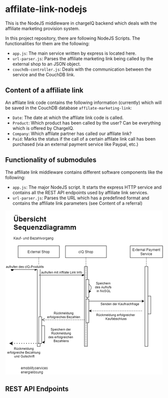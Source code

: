 # affilate-link-nodejs

This is the NodeJS middleware in chargeIQ backend which deals with the affiliate marketing provision system.

In this project repository, there are following NodeJS Scripts. The functionalities for them are the following: 

- <code>app.js</code>: The main service written by express is located here.
- <code>url-parser.js</code>: Parses the affiliate marketing link being called by the external shop to an JSON object.
- <code>couchdb-controller.js</code>: Deals with the communication between the service and the CouchDB link. 

## Content of a affiliate link
An affilate link code contains the following information (currently) which will be saved in the CouchDB database <code>affilate-marketing-link</code>: 
- <code>Date</code>: The date at which the affilate link code is called.
- <code>Product</code>: Which product has been called by the user? Can be everything which is offered by ChargeIQ. 
- <code>Company</code>: Which affilate partner has called our affilate link? 
- <code>Paid</code>: Marks the status if the call of a certain affilate link call has been purchased (via an external payment service like Paypal, etc.)

## Functionality of submodules
The affiliate link middleware contains different software components like the following: 
- <code>app.js</code>: The major NodeJS script. It starts the express HTTP service and contains all the REST API endpoints used by affiliate link services.
- <code>url-parser.js</code>: Parses the URL which has a predefined format and contains the affiliate link parameters (see Content of a referral)

![Time diagram of affiliate service](/diagrams/affiliate_link_time_diagram.png)

## REST API Endpoints